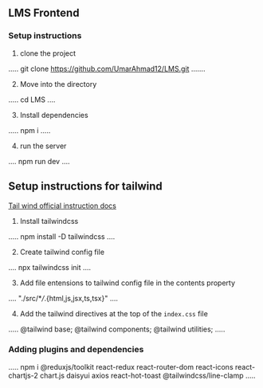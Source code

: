 ## LMS Frontend

### Setup instructions

1. clone the project

.....
git clone https://github.com/UmarAhmad12/LMS.git
.......

2. Move into the directory

.....
cd LMS
....

3. Install dependencies

.....
npm i
.....

4. run the server

....
npm run dev
....

## Setup instructions for tailwind

[Tail wind official instruction docs](https://tailwindcss.com/docs/installation)

1. Install tailwindcss

.....
npm install -D tailwindcss
....

2. Create tailwind config file

....
npx tailwindcss init
....

3. Add file entensions to tailwind config file in the contents property

....
"./src/\*_/_.{html,js,jsx,ts,tsx}"
....

4. Add the tailwind directives at the top of the `index.css` file

.....
@tailwind base;
@tailwind components;
@tailwind utilities;
.....

### Adding plugins and dependencies

.....
npm i @reduxjs/toolkit react-redux react-router-dom react-icons react-chartjs-2 chart.js daisyui axios react-hot-toast @tailwindcss/line-clamp
.....
